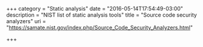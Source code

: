 +++
category = "Static analysis"
date = "2016-05-14T17:54:49-03:00"
description = "NIST list of static analysis tools"
title = "Source code security analyzers"
uri = "https://samate.nist.gov/index.php/Source_Code_Security_Analyzers.html"

+++

